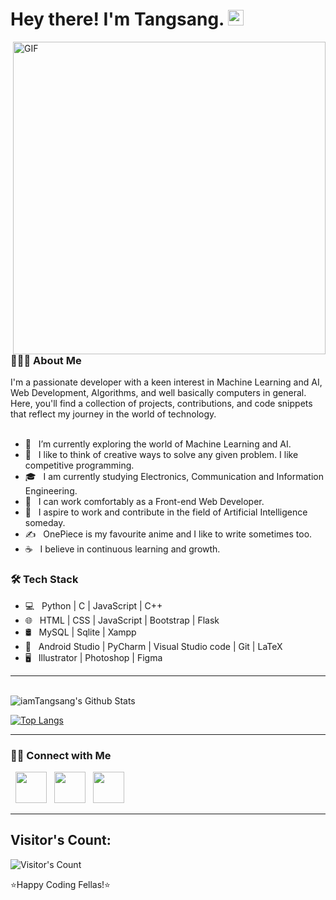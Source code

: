 <!-- ### Hi there 👋 -->

<!--
**Tangsang2003/Tangsang2003** is a ✨ _special_ ✨ repository because its `README.md` (this file) appears on your GitHub profile.

Here are some ideas to get you started:

- 🔭 I’m currently working on ...
- 🌱 I’m currently learning ...
- 👯 I’m looking to collaborate on ...
- 🤔 I’m looking for help with ...
- 💬 Ask me about ...
- 📫 How to reach me: ...
- 😄 Pronouns: ...
- ⚡ Fun fact: ...
-->

# Hey there! I'm Tangsang. <img alt = "luffy-good-luck" src="https://media0.giphy.com/media/VgGpnYeMVljm1vRA6g/giphy.gif?cid=6c09b95286fi4mg5yu7jd9xhsiwxsp80sx1qpg8es4vilamx&ep=v1_internal_gif_by_id&rid=giphy.gif&ct=s" width="25">
<img align="right" alt="GIF" src="https://i.redd.it/xpokqom41k3a1.gif" width="500"/>


<h3> 👨🏻‍💻 About Me </h3>
I'm a passionate developer with a keen interest in Machine Learning and AI, Web Development, Algorithms, and well basically computers in general. Here, you'll find a collection of projects, contributions, and code snippets that reflect my journey in the world of technology. <br> <br>

- 🔭 &nbsp; I’m currently exploring the world of Machine Learning and AI.
- 🤔 &nbsp; I like to think of creative ways to solve any given problem. I like competitive programming.
- 🎓 &nbsp; I am currently studying Electronics, Communication and Information Engineering.
- 💼 &nbsp; I can work comfortably as a Front-end Web Developer.
- 🌱 &nbsp; I aspire to work and contribute in the field of  Artificial Intelligence someday.
- ✍️ &nbsp; OnePiece is my favourite anime and I like to write sometimes too.
- ☕ &nbsp; I believe in continuous learning and growth. 

<h3>🛠 Tech Stack</h3>

- 💻 &nbsp; Python | C | JavaScript | C++  
- 🌐 &nbsp; HTML | CSS | JavaScript | Bootstrap | Flask
- 🛢 &nbsp; MySQL | Sqlite | Xampp
- 🔧 &nbsp; Android Studio | PyCharm | Visual Studio code | Git | LaTeX
- 🖥 &nbsp; Illustrator | Photoshop | Figma

<hr>

<br>

<img align="center" src="https://github-readme-stats.vercel.app/api?username=Tangsang2003&include_all_commits=true&count_private=true&show_icons=true&line_height=20&title_color=7A7ADB&icon_color=2234AE&text_color=D3D3D3&bg_color=0,000000,130F40" alt="iamTangsang's Github Stats">

</br>

[![Top Langs](https://github-readme-stats.vercel.app/api/top-langs/?username=tangsang2003&layout=compact&text_color=daf7dc&bg_color=151515)](https://github.com/tangsang2003/github-readme-stats)
<hr>


<h3> 🤝🏻 Connect with Me </h3>

<p align="left">
<!-- &nbsp; <a href="https://twitter.com/tangsang2003" target="_blank" rel="noopener noreferrer"><img src="https://img.icons8.com/plasticine/100/000000/twitter.png" width="50" /></a>   -->
&nbsp; <a href="https://www.instagram.com/iamtangsang/" target="_blank" rel="noopener noreferrer"><img src="https://img.icons8.com/plasticine/100/000000/instagram-new.png" width="50" /></a>  
&nbsp; <a href="https://www.linkedin.com/in/tangsang-chongbang-8713742a2/" target="_blank" rel="noopener noreferrer"><img src="https://img.icons8.com/plasticine/100/000000/linkedin.png" width="50" /></a>
&nbsp; <a href="mailto:077bei047.tangsang@pcampus.edu.np" target="_blank" rel="noopener noreferrer"><img src="https://img.icons8.com/plasticine/100/000000/gmail.png"  width="50" /></a>
</p>
<hr>

<!-- ### ✍️ Random Dev Quote
![](https://quotes-github-readme.vercel.app/api?type=vetical&theme=radical)
<hr> -->

## Visitor's Count:
![Visitor's Count](https://profile-counter.glitch.me/%7Btangsang2003%7D/count.svg)

⭐️Happy Coding Fellas!⭐️
